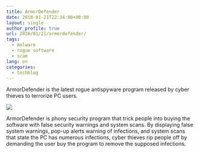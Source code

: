 ```yaml
---
title: ArmorDefender
date: 2010-01-21T22:34:00+00:00
layout: single
author_profile: true
url: 2010/01/21/armordefender/
tags:
  - malware
  - rogue software
  - scam
lang: en
categories: 
  - techblog
---
```

ArmorDefender is the latest rogue antispyware program released by cyber thieves to terrorize PC users.

[![](http://1.bp.blogspot.com/_vaUVXcmC3OI/S1jPDhOwBTI/AAAAAAAAAtQ/Xtu0wjoKGHY/s640/ArmorDefender_GUI.jpg)](http://1.bp.blogspot.com/_vaUVXcmC3OI/S1jPDhOwBTI/AAAAAAAAAtQ/Xtu0wjoKGHY/s1600-h/ArmorDefender_GUI.jpg)

ArmorDefender is phony security program that trick people into buying the software with false security warnings and system scans. By displaying false system warnings, pop-up alerts warning of infections, and system scans that state the PC has numerous infections, cyber thieves rip people off by demanding the user buy the program to remove the supposed infections.